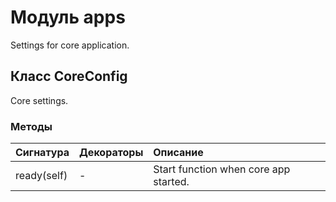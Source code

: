 # Модуль apps

Settings for core application.

## Класс CoreConfig

Core settings.

### Методы

| Сигнатура   | Декораторы | Описание                              |
| :---------- | :--------- | :------------------------------------ |
| ready(self) | -          | Start function when core app started. |